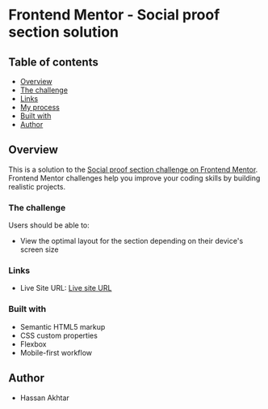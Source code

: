 # Frontend Mentor - Social proof section solution



## Table of contents

- [Overview](#overview)
- [The challenge](#the-challenge)
- [Links](#links)
- [My process](#my-process)
- [Built with](#built-with)
- [Author](#author)




## Overview

This is a solution to the [Social proof section challenge on Frontend Mentor](https://www.frontendmentor.io/challenges/social-proof-section-6e0qTv_bA). Frontend Mentor challenges help you improve your coding skills by building realistic projects.

### The challenge

Users should be able to:

- View the optimal layout for the section depending on their device's screen size


### Links


- Live Site URL: [Live site URL]()


### Built with

- Semantic HTML5 markup
- CSS custom properties
- Flexbox
- Mobile-first workflow


## Author

- Hassan Akhtar
